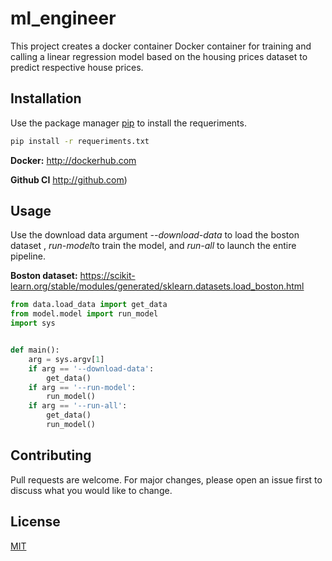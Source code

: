 # ml_engineer


This project creates a docker container Docker container for training and calling a linear regression model based on the housing prices dataset to predict respective house prices.

## Installation

Use the package manager [pip](https://pip.pypa.io/en/stable/) to install the requeriments.

```bash
pip install -r requeriments.txt
```

**Docker:** http://dockerhub.com

**Github CI** http://github.com) 

## Usage

Use the download data argument  <em>--download-data</em> to load the boston dataset , <em>run-model</em>to train the model, and <em>run-all</em> to launch the entire pipeline.

**Boston dataset:** https://scikit-learn.org/stable/modules/generated/sklearn.datasets.load_boston.html

```python
from data.load_data import get_data
from model.model import run_model
import sys


def main():
    arg = sys.argv[1]
    if arg == '--download-data':
        get_data()
    if arg == '--run-model':
        run_model()
    if arg == '--run-all':
        get_data()
        run_model()
```

## Contributing
Pull requests are welcome. For major changes, please open an issue first to discuss what you would like to change.


## License
[MIT](https://choosealicense.com/licenses/mit/)